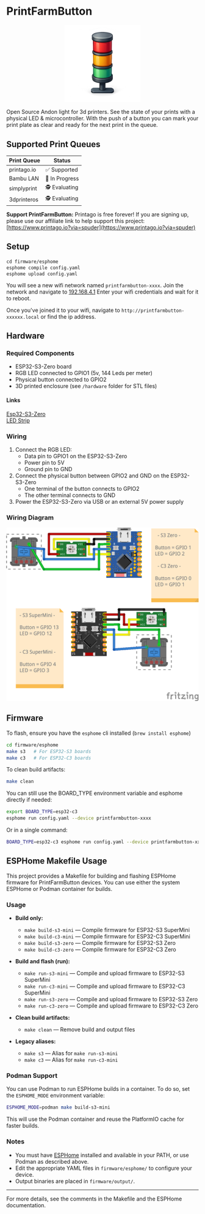 # PrintFarmButton

<p align="center">
  <img src="images/logo.png" alt="PrintFarmButton Logo" width="200"/>
</p>

Open Source Andon light for 3d printers. 
See the state of your prints with a physical LED & microcontroller. With the push of a button you can mark your print plate as clear and ready for the next print in the queue. 

## Supported Print Queues

| Print Queue     | Status              |
|-----------------|---------------------|
| printago.io     | ✅ Supported        |
| Bambu LAN       | 🚧 In Progress |
| simplyprint     | 🕵️ Evaluating      |
| 3dprinteros     | 🕵️ Evaluating      |


**Support PrintFarmButton:**
Printago is free forever! If you are signing up, please use our affiliate link to help support this project:
[https://www.printago.io?via=spuder](https://www.printago.io?via=spuder)

## Setup

```
cd firmware/esphome
esphome compile config.yaml
esphome upload config.yaml
```

You will see a new wifi network named `printfarmbutton-xxxx`. Join the network and navigate to [192.168.4.1](http://192.168.4.1)
Enter your wifi credentials and wait for it to reboot. 

Once you've joined it to your wifi, navigate to `http://printfarmbutton-xxxxxx.local` or find the ip address. 

## Hardware

### Required Components
- ESP32-S3-Zero board
- RGB LED connected to GPIO1 (5v, 144 Leds per meter)
- Physical button connected to GPIO2
- 3D printed enclosure (see `/hardware` folder for STL files)

#### Links

[Esp32-S3-Zero](https://amzn.to/44gplMl)  
[LED Strip](https://amzn.to/44uVFMB)  

### Wiring
1. Connect the RGB LED:
   - Data pin to GPIO1 on the ESP32-S3-Zero
   - Power pin to 5V
   - Ground pin to GND
2. Connect the physical button between GPIO2 and GND on the ESP32-S3-Zero
   - One terminal of the button connects to GPIO2
   - The other terminal connects to GND
3. Power the ESP32-S3-Zero via USB or an external 5V power supply

### Wiring Diagram


![Schematic](images/Schematic.png)

## Firmware

To flash, ensure you have the `esphome` cli installed (`brew install esphome`)

```bash
cd firmware/esphome
make s3   # For ESP32-S3 boards
make c3   # For ESP32-C3 boards
```

To clean build artifacts:
```bash
make clean
```

You can still use the BOARD_TYPE environment variable and esphome directly if needed:
```bash
export BOARD_TYPE=esp32-c3
esphome run config.yaml --device printfarmbutton-xxxx
```
Or in a single command:
```bash
BOARD_TYPE=esp32-c3 esphome run config.yaml --device printfarmbutton-xxxx
```

## ESPHome Makefile Usage

This project provides a Makefile for building and flashing ESPHome firmware for PrintFarmButton devices. You can use either the system ESPHome or Podman container for builds.

### Usage

- **Build only:**
  - `make build-s3-mini` — Compile firmware for ESP32-S3 SuperMini
  - `make build-c3-mini` — Compile firmware for ESP32-C3 SuperMini
  - `make build-s3-zero` — Compile firmware for ESP32-S3 Zero
  - `make build-c3-zero` — Compile firmware for ESP32-C3 Zero

- **Build and flash (run):**
  - `make run-s3-mini` — Compile and upload firmware to ESP32-S3 SuperMini
  - `make run-c3-mini` — Compile and upload firmware to ESP32-C3 SuperMini
  - `make run-s3-zero` — Compile and upload firmware to ESP32-S3 Zero
  - `make run-c3-zero` — Compile and upload firmware to ESP32-C3 Zero

- **Clean build artifacts:**
  - `make clean` — Remove build and output files

- **Legacy aliases:**
  - `make s3` — Alias for `make run-s3-mini`
  - `make c3` — Alias for `make run-c3-mini`

### Podman Support
You can use Podman to run ESPHome builds in a container. To do so, set the `ESPHOME_MODE` environment variable:

```sh
ESPHOME_MODE=podman make build-s3-mini
```

This will use the Podman container and reuse the PlatformIO cache for faster builds.

### Notes
- You must have [ESPHome](https://esphome.io/) installed and available in your PATH, or use Podman as described above.
- Edit the appropriate YAML files in `firmware/esphome/` to configure your device.
- Output binaries are placed in `firmware/output/`.

---

For more details, see the comments in the Makefile and the ESPHome documentation.